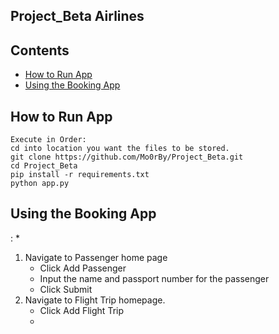 ## Project_Beta Airlines

 ## Contents
* [How to Run App](#How-to-Run-App)
* [Using the Booking App](#Using-the-Booking-App)


## How to Run App
```
Execute in Order:
cd into location you want the files to be stored.
git clone https://github.com/Mo0rBy/Project_Beta.git
cd Project_Beta
pip install -r requirements.txt
python app.py
```
## Using the Booking App
: *
1. Navigate to Passenger home page
    * Click Add Passenger
    * Input the name and passport number for the passenger
    * Click Submit
2. Navigate to Flight Trip homepage.
    * Click Add Flight Trip
    * 

